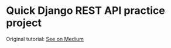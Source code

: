 # Quick Django REST API practice project

Original tutorial: [See on Medium](https://codeburst.io/create-a-django-api-in-under-20-minutes-2a082a60f6f3)
